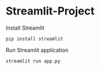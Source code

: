 # Streamlit-Project

 Install Streamlit

```
pip install streamlit
```

Run Streamlit application 

``` 
streamlit run app.py
```
